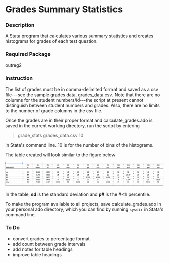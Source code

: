 # Grades Summary Statistics

### Description

A Stata program that calculates various summary statistics and creates histograms for grades of each test question.

### Required Package

outreg2

### Instruction

The list of grades must be in comma-delimited format and saved as a csv file---see the sample grades data, grades_data.csv. Note that there are no columns for the student numbers/id---the script at present cannot distinguish between student numbers and grades. Also, there are no limits to the number of grade columns in the csv file.

Once the grades are in their proper format and calculate_grades.ado is saved in the current working directory, run the script by entering

> grade_stats grades_data.csv 10

in Stata's command line. 10 is for the number of bins of the histograms.

The table created will look similar to the figure below

![alt text][table]

In the table, **sd** is the standard deviation and **p#** is the #-th percentile.

To make the program available to all projects, save calculate_grades.ado in your personal ado directory, which you can find by running `sysdir` in Stata's command line.

### To Do

- convert grades to percentage format
- add count between grade intervals
- add notes for table headings
- improve table headings

[table]: https://github.com/palpen/grades_sum_stats/blob/master/sample_table.png
